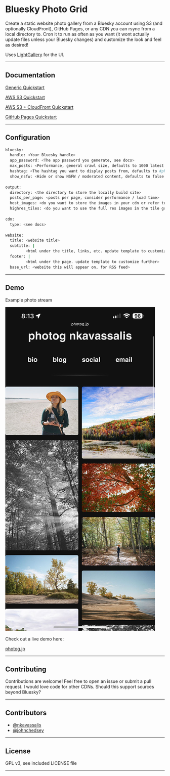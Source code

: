 # Bluesky Photo Grid 

Create a static website photo gallery from a Bluesky account using S3 (and optionally CloudFront), GitHub Pages, or any CDN you can rsync from a local directory to. Cron it to run as often as you want (it wont actually update files unless your Bluesky changes) and customize the look and feel as desired!

Uses [LightGallery](https://github.com/sachinchoolur/lightGallery) for the UI.

---

## Documentation

[Generic Quickstart](docs/README.local.md)

[AWS S3 Quickstart](docs/README.S3.md)

[AWS S3 + CloudFront Quickstart](docs/README.S3+CF.md)

[GitHub Pages Quickstart](docs/README.Github.md)

---

## Configuration 

```bash
bluesky:
  handle: <Your Bluesky handle>
  app_password: <The app password you generate, see docs>
  max_posts: <Performance, general crawl size, defaults to 1000 latest posts.>
  hashtag: <The hashtag you want to display posts from, defaults to #photography>
  show_nsfw: <Hide or show NSFW / moderated content, defaults to false

output:
  directory: <the directory to store the locally build site>
  posts_per_page: <posts per page, consider performance / load time>
  host_images: <do you want to store the images in your cdn or refer to bluesky: true/false>
  highres_tiles: <do you want to use the full res images in the tile grid, consider performance: true/false>

cdn:
  type: <see docs>

website:
  title: <website title> 
  subtitle: |
         <html under the title, links, etc. update template to customize further>
  footer: |
         <html under the page. update template to customize further>
  base_url: <website this will appear on, for RSS feed>
```

---

## Demo

Example photo stream

![Example Bluesky Grid](example.jpg)

Check out a live demo here:

[photog.jp](https://photog.jp/)

---

## Contributing

Contributions are welcome! Feel free to open an issue or submit a pull request. I would love code for other CDNs. Should this support sources beyond Bluesky?

---

## Contributors

- [@nkavassalis](https://github.com/nkavassalis)
- [@johnchedsey](https://github.com/johnchedsey)

---

## License
GPL v3, see included LICENSE file

---
